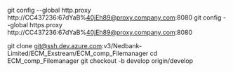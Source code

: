 git config --global http.proxy http://CC437236:67dYaB%40jEh89@proxy.company.com:8080
git config --global https.proxy http://CC437236:67dYaB%40jEh89@proxy.company.com:8080

git clone git@ssh.dev.azure.com:v3/Nedbank-Limited/ECM_Exstream/ECM_comp_Filemanager
cd ECM_comp_Filemanager
git checkout -b develop origin/develop
